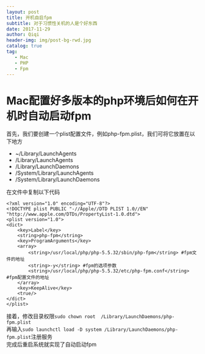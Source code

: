 ```yaml
---
layout: post
title: 开机自启fpm
subtitle: 对于习惯性关机的人是个好东西
date: 2017-11-29
author: Qiqi
header-img: img/post-bg-rwd.jpg
catalog: true
tag:
   - Mac
   - PHP
   - Fpm
---
```


# Mac配置好多版本的php环境后如何在开机时自动启动fpm 

首先，我们要创建一个plist配置文件，例如php-fpm.plist，我们可将它放置在以下地方  

 - ~/Library/LaunchAgents  
 - /Library/LaunchAgents  
 - /Library/LaunchDaemons  
 - /System/Library/LaunchAgents  
 - /System/Library/LaunchDaemons  

在文件中复制以下代码  
```
<?xml version="1.0" encoding="UTF-8"?>
<!DOCTYPE plist PUBLIC "-//Apple//DTD PLIST 1.0//EN" "http://www.apple.com/DTDs/PropertyList-1.0.dtd">
<plist version="1.0">
<dict>
    <key>Label</key>
    <string>php-fpm</string>
    <key>ProgramArguments</key>
    <array>
        <string>/usr/local/php/php-5.5.32/sbin/php-fpm</string> #fpm文件的地址
        <string>-y</string> #fpm的选项参数
        <string>/usr/local/php/php-5.5.32/etc/php-fpm.conf</string> #fpm配置文件的地址
    </array>
    <key>KeepAlive</key>
    <true/>
</dict>
</plist>
```
接着，修改目录权限`sudo chown root  /Library/LaunchDaemons/php-fpm.plist`  
再输入`sudo launchctl load -D system /Library/LaunchDaemons/php-fpm.plist`注册服务  
完成后重启系统就实现了自动启动fpm
